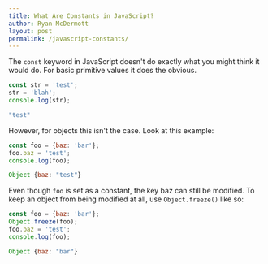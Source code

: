 ```yaml
---
title: What Are Constants in JavaScript?
author: Ryan McDermott
layout: post
permalink: /javascript-constants/
---
```

The `const` keyword in JavaScript doesn't do exactly what you might think it would do. For basic primitive values it does the obvious.

```js
const str = 'test';
str = 'blah';
console.log(str);

"test"
```

However, for objects this isn't the case. Look at this example:

```js
const foo = {baz: 'bar'};
foo.baz = 'test';
console.log(foo);

Object {baz: "test"}
```

Even though `foo` is set as a constant, the key baz can still be modified. To keep an object from being modified at all, use `Object.freeze()` like so:

```js
const foo = {baz: 'bar'};
Object.freeze(foo);
foo.baz = 'test';
console.log(foo);

Object {baz: "bar"}
```
